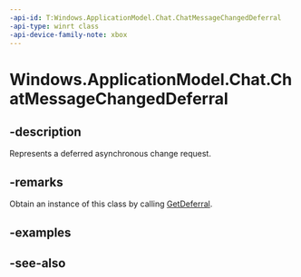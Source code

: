 ```yaml
---
-api-id: T:Windows.ApplicationModel.Chat.ChatMessageChangedDeferral
-api-type: winrt class
-api-device-family-note: xbox
---
```


<!-- Class syntax.
public class ChatMessageChangedDeferral : Windows.ApplicationModel.Chat.IChatMessageChangedDeferral
-->

# Windows.ApplicationModel.Chat.ChatMessageChangedDeferral

## -description
Represents a deferred asynchronous change request.

## -remarks
Obtain an instance of this class by calling [GetDeferral](chatmessagechangedeventargs_getdeferral.md).

## -examples

## -see-also
